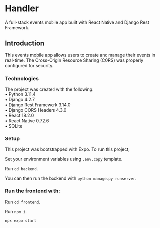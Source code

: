 # Handler
 A full-stack events mobile app built with React Native and Django Rest Framework.

## Introduction
This events mobile app allows users to create and manage their events in real-time. The Cross-Origin Resource Sharing (CORS) was properly configured for security.

### Technologies
The project was created with the following:
<br/>
    • Python 3.11.4 <br/>
    • Django 4.2.7 <br/>
    • Django Rest Framework 3.14.0 <br/>
    • Django CORS Headers 4.3.0 <br/>
    • React 18.2.0 <br/>
    • React Native 0.72.6 <br/>
    • SQLite <br/>

### Setup
This project was bootstrapped with Expo. To run this project;
<p>Set your environment variables using <code>.env.copy</code> template.</p>
<p>Run <code>cd backend</code>.</p>
<p>You can then run the backend with <code>python manage.py runserver</code>.</p>

### Run the frontend with:

<p>Run <code>cd frontend</code>.</p>
<p>Run <code>npm i</code>.</p>
<code>npx expo start</code>
